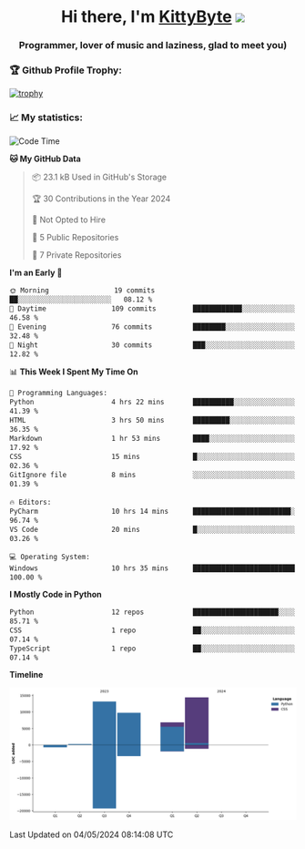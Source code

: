 <h1 align="center">Hi there, I'm <a href="https://github.com/KittyByte" target="_blank">KittyByte</a> 
<img src="https://github.com/blackcater/blackcater/raw/main/images/Hi.gif" height="32"/></h1>
<h3 align="center">Programmer, lover of music and laziness, glad to meet you)</h3>



<h3>🏆 Github Profile Trophy:</h1>

[![trophy](https://github-profile-trophy.vercel.app/?username=KittyByte&theme=gruvbox)](https://github.com/ryo-ma/github-profile-trophy)

<h3>📈 My statistics:</h1>

<!--START_SECTION:waka-->
![Code Time](http://img.shields.io/badge/Code%20Time-567%20hrs%2030%20mins-blue)

**🐱 My GitHub Data** 

> 📦 23.1 kB Used in GitHub's Storage 
 > 
> 🏆 30 Contributions in the Year 2024
 > 
> 🚫 Not Opted to Hire
 > 
> 📜 5 Public Repositories 
 > 
> 🔑 7 Private Repositories 
 > 
**I'm an Early 🐤** 

```text
🌞 Morning                19 commits          ██░░░░░░░░░░░░░░░░░░░░░░░   08.12 % 
🌆 Daytime                109 commits         ████████████░░░░░░░░░░░░░   46.58 % 
🌃 Evening                76 commits          ████████░░░░░░░░░░░░░░░░░   32.48 % 
🌙 Night                  30 commits          ███░░░░░░░░░░░░░░░░░░░░░░   12.82 % 
```


📊 **This Week I Spent My Time On** 

```text
💬 Programming Languages: 
Python                   4 hrs 22 mins       ██████████░░░░░░░░░░░░░░░   41.39 % 
HTML                     3 hrs 50 mins       █████████░░░░░░░░░░░░░░░░   36.35 % 
Markdown                 1 hr 53 mins        ████░░░░░░░░░░░░░░░░░░░░░   17.92 % 
CSS                      15 mins             █░░░░░░░░░░░░░░░░░░░░░░░░   02.36 % 
GitIgnore file           8 mins              ░░░░░░░░░░░░░░░░░░░░░░░░░   01.39 % 

🔥 Editors: 
PyCharm                  10 hrs 14 mins      ████████████████████████░   96.74 % 
VS Code                  20 mins             █░░░░░░░░░░░░░░░░░░░░░░░░   03.26 % 

💻 Operating System: 
Windows                  10 hrs 35 mins      █████████████████████████   100.00 % 
```

**I Mostly Code in Python** 

```text
Python                   12 repos            █████████████████████░░░░   85.71 % 
CSS                      1 repo              ██░░░░░░░░░░░░░░░░░░░░░░░   07.14 % 
TypeScript               1 repo              ██░░░░░░░░░░░░░░░░░░░░░░░   07.14 % 
```



**Timeline**

![Lines of Code chart](https://raw.githubusercontent.com/KittyByte/KittyByte/main/assets/bar_graph.png)


 Last Updated on 04/05/2024 08:14:08 UTC
<!--END_SECTION:waka-->
